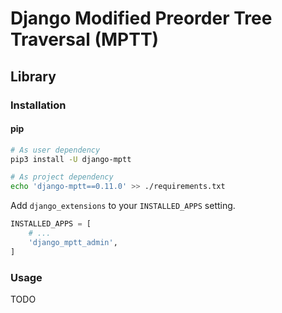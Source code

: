 # Django Modified Preorder Tree Traversal (MPTT)

<!--
https://www.youtube.com/watch?v=j7vj4k13xDY
https://www.youtube.com/watch?v=8jWr3ewz2S4
https://tute.io/how-to-rebuild-django-mptt-tree-structure
-->

## Library

### Installation

#### pip

```sh
# As user dependency
pip3 install -U django-mptt

# As project dependency
echo 'django-mptt==0.11.0' >> ./requirements.txt
```

Add `django_extensions` to your `INSTALLED_APPS` setting.

```py
INSTALLED_APPS = [
    # ...
    'django_mptt_admin',
]
```

### Usage

TODO

